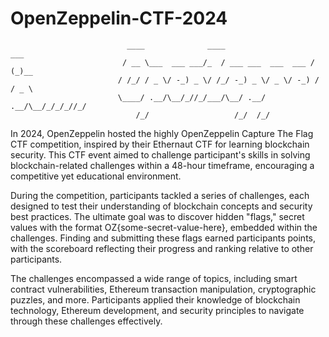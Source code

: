 # OpenZeppelin-CTF-2024
```
                          ____              ____                    ___    
                         / __ \___  ___ ___/_  / ___ ___  ___  ___ / (_)__ 
                        / /_/ / _ \/ -_) _ \/ /_/ -_) _ \/ _ \/ -_) / / _ \
                        \____/ .__/\__/_//_/___/\__/ .__/ .__/\__/_/_/_//_/
                            /_/                   /_/  /_/                 
```
In 2024, OpenZeppelin hosted the highly OpenZeppelin Capture The Flag CTF competition, inspired by their Ethernaut CTF for learning blockchain security. This CTF event aimed to challenge participant's skills in solving blockchain-related challenges within a 48-hour timeframe, encouraging a competitive yet educational environment.

During the competition, participants tackled a series of challenges, each designed to test their understanding of blockchain concepts and security best practices. The ultimate goal was to discover hidden "flags," secret values with the format OZ{some-secret-value-here}, embedded within the challenges. Finding and submitting these flags earned participants points, with the scoreboard reflecting their progress and ranking relative to other participants.

The challenges encompassed a wide range of topics, including smart contract vulnerabilities, Ethereum transaction manipulation, cryptographic puzzles, and more. Participants applied their knowledge of blockchain technology, Ethereum development, and security principles to navigate through these challenges effectively.
